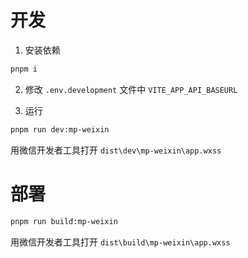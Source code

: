 # 开发

1. 安装依赖
```bash
pnpm i
```

2. 修改 `.env.development` 文件中 `VITE_APP_API_BASEURL`

3. 运行

```bash
pnpm run dev:mp-weixin
```
用微信开发者工具打开 `dist\dev\mp-weixin\app.wxss`

# 部署

```bash
pnpm run build:mp-weixin
```
用微信开发者工具打开 `dist\build\mp-weixin\app.wxss`
